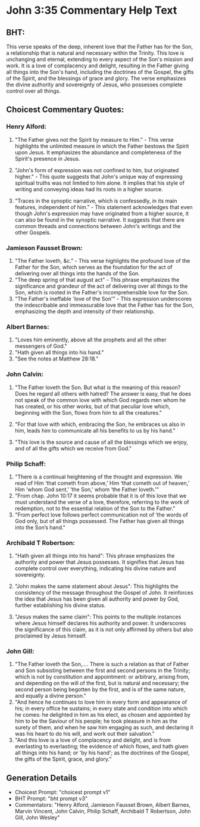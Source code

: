 # John 3:35 Commentary Help Text

## BHT:
This verse speaks of the deep, inherent love that the Father has for the Son, a relationship that is natural and necessary within the Trinity. This love is unchanging and eternal, extending to every aspect of the Son's mission and work. It is a love of complacency and delight, resulting in the Father giving all things into the Son's hand, including the doctrines of the Gospel, the gifts of the Spirit, and the blessings of grace and glory. The verse emphasizes the divine authority and sovereignty of Jesus, who possesses complete control over all things.

## Choicest Commentary Quotes:
### Henry Alford:
1. "The Father gives not the Spirit by measure to Him." - This verse highlights the unlimited measure in which the Father bestows the Spirit upon Jesus. It emphasizes the abundance and completeness of the Spirit's presence in Jesus.

2. "John's form of expression was not confined to him, but originated higher." - This quote suggests that John's unique way of expressing spiritual truths was not limited to him alone. It implies that his style of writing and conveying ideas had its roots in a higher source.

3. "Traces in the synoptic narrative, which is confessedly, in its main features, independent of him." - This statement acknowledges that even though John's expression may have originated from a higher source, it can also be found in the synoptic narrative. It suggests that there are common threads and connections between John's writings and the other Gospels.

### Jamieson Fausset Brown:
1. "The Father loveth, &c." - This verse highlights the profound love of the Father for the Son, which serves as the foundation for the act of delivering over all things into the hands of the Son.
2. "The deep spring of that august act" - This phrase emphasizes the significance and grandeur of the act of delivering over all things to the Son, which is rooted in the Father's incomprehensible love for the Son.
3. "The Father's ineffable 'love of the Son'" - This expression underscores the indescribable and immeasurable love that the Father has for the Son, emphasizing the depth and intensity of their relationship.

### Albert Barnes:
1. "Loves him eminently, above all the prophets and all the other messengers of God."
2. "Hath given all things into his hand."
3. "See the notes at Matthew 28:18."

### John Calvin:
1. "The Father loveth the Son. But what is the meaning of this reason? Does he regard all others with hatred? The answer is easy, that he does not speak of the common love with which God regards men whom he has created, or his other works, but of that peculiar love which, beginning with the Son, flows from him to all the creatures."

2. "For that love with which, embracing the Son, he embraces us also in him, leads him to communicate all his benefits to us by his hand."

3. "This love is the source and cause of all the blessings which we enjoy, and of all the gifts which we receive from God."

### Philip Schaff:
1. "There is a continual heightening of the thought and expression. We read of Him ‘that cometh from above,’ Him ‘that cometh out of heaven,’ Him ‘whom God sent,’ ‘the Son,’ whom ‘the Father loveth.’"
2. "From chap. John 10:17 it seems probable that it is of this love that we must understand the verse of a love, therefore, referring to the work of redemption, not to the essential relation of the Son to the Father."
3. "From perfect love follows perfect communication not of ‘the words of God only, but of all things possessed. The Father has given all things into the Son’s hand."

### Archibald T Robertson:
1. "Hath given all things into his hand": This phrase emphasizes the authority and power that Jesus possesses. It signifies that Jesus has complete control over everything, indicating his divine nature and sovereignty.

2. "John makes the same statement about Jesus": This highlights the consistency of the message throughout the Gospel of John. It reinforces the idea that Jesus has been given all authority and power by God, further establishing his divine status.

3. "Jesus makes the same claim": This points to the multiple instances where Jesus himself declares his authority and power. It underscores the significance of this claim, as it is not only affirmed by others but also proclaimed by Jesus himself.

### John Gill:
1. "The Father loveth the Son,.... There is such a relation as that of Father and Son subsisting between the first and second persons in the Trinity; which is not by constitution and appointment: or arbitrary, arising from, and depending on the will of the first, but is natural and necessary; the second person being begotten by the first, and is of the same nature, and equally a divine person."
2. "And hence he continues to love him in every form and appearance of his; in every office he sustains; in every state and condition into which he comes: he delighted in him as his elect, as chosen and appointed by him to be the Saviour of his people; he took pleasure in him as the surety of them, and when he saw him engaging as such, and declaring it was his heart to do his will, and work out their salvation."
3. "And this love is a love of complacency and delight, and is from everlasting to everlasting; the evidence of which flows, and hath given all things into his hand; or 'by his hand'; as the doctrines of the Gospel, the gifts of the Spirit, grace, and glory."


## Generation Details
- Choicest Prompt: "choicest prompt v1"
- BHT Prompt: "bht prompt v3"
- Commentators: "Henry Alford, Jamieson Fausset Brown, Albert Barnes, Marvin Vincent, John Calvin, Philip Schaff, Archibald T Robertson, John Gill, John Wesley"
